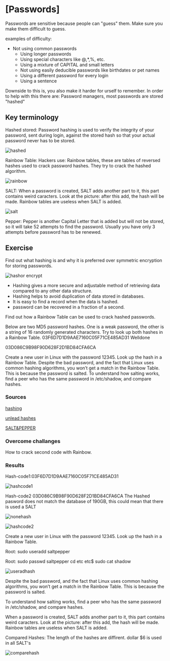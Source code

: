# [Passwords]
Passwords are sensitive because people can "guess" them. Make sure you make them difficult to guess.

examples of difficulty:
- Not using common passwords
	- Using longer passwords
	- Using special characters like @,*,%, etc.
	- Using a mixture of CAPITAL and small letters
	- Not using easily deducible passwords like birthdates or pet names
	- Using a different password for every login
	- Using a sentence

Downside to this is, you also make it harder for urself to remember. In order to help with this there are: Password managers, most passwords are stored "hashed"


## Key terminology
Hashed stored:
Password hashing is used to verify the integrity of your password, sent during login, against the stored hash so that your actual password never has to be stored. 

![hashed](../00_includes/Hashed.png)

Rainbow Table: 
Hackers use: Rainbow tables, these are tables of reversed hashes used to crack password hashes. They try to crack the hashed algorithm.

![rainbow](../00_includes/Rainbowtable.png)

SALT: 
When a password is created, SALT adds another part to it, this part contains weird caracters. Look at the picture: after this add, the hash will be made.  Rainbow tables are useless when SALT is added. 

![salt](../00_includes/hash%20salt.png)

Pepper:
Pepper is another Capital Letter that is added but will not be stored, so it will take 52 attempts to find the password. Usually you have only 3 attempts before password has to be renewed. 

## Exercise
Find out what hashing is and why it is preferred over symmetric encryption for storing passwords.

![hashor encrypt](../00_includes/hash%20or%20encrypt.png)

* Hashing gives a more secure and adjustable method of retrieving data compared to any other data   structure.
* Hashing helps to avoid duplication of data stored in databases.
* It is easy to find a record when the data is hashed.
* password can be recovered in a fraction of a second.






Find out how a Rainbow Table can be used to crack hashed passwords.

Below are two MD5 password hashes. One is a weak password, the other is a string of 16 randomly 
generated characters. Try to look up both hashes in a Rainbow Table.
03F6D7D1D9AAE7160C05F71CE485AD31 
Welldone

03D086C9B98F90D628F2D1BD84CFA6CA


Create a new user in Linux with the password 12345. Look up the hash in a Rainbow Table.
Despite the bad password, and the fact that Linux uses common hashing algorithms, you won’t get a match in the Rainbow Table. This is because the password is salted. To understand how salting works, find a peer who has the same password in /etc/shadow, and compare hashes.


### Sources
[hashing](https://www.ssl2buy.com/wiki/difference-between-hashing-and-encryption)

[unlead hashes](https://hashes.com/en/tools/hash_identifier)

[SALT&PEPPER](https://www.youtube.com/watch?v=--tnZMuoK3E)

### Overcome challanges
How to crack second code with Rainbow. 

### Results
Hash-code1:03F6D7D1D9AAE7160C05F71CE485AD31

![hashcode1](../00_includes/Code1.png)

Hash-code2 03D086C9B98F90D628F2D1BD84CFA6CA
The Hashed pasword does not match the database of 190GB, this could mean that there is used a SALT 

![nonehash](../00_includes/nonecode.png)

![hashcode2](../00_includes/Code2.png)

Create a new user in Linux with the password 12345. Look up the hash in a Rainbow Table.

Root: sudo useradd saltpepper

Root: sudo passwd saltpepper
cd etc
etc$ sudo cat shadow

![useradhash](../00_includes/useraddhash.png)

Despite the bad password, and the fact that Linux uses common hashing algorithms, you won’t get a match in the Rainbow Table. This is because the password is salted. 

To understand how salting works, find a peer who has the same password in /etc/shadow, and compare hashes.

When a password is created, SALT adds another part to it, this part contains weird caracters. Look at the picture: after this add, the hash will be made. Rainbow tables are useless when SALT is added.

Compared Hashes: The length of the hashes are diffirent. dollar $6 is used in all SALT's

![comparehash](../00_includes/comparehashes.png)








